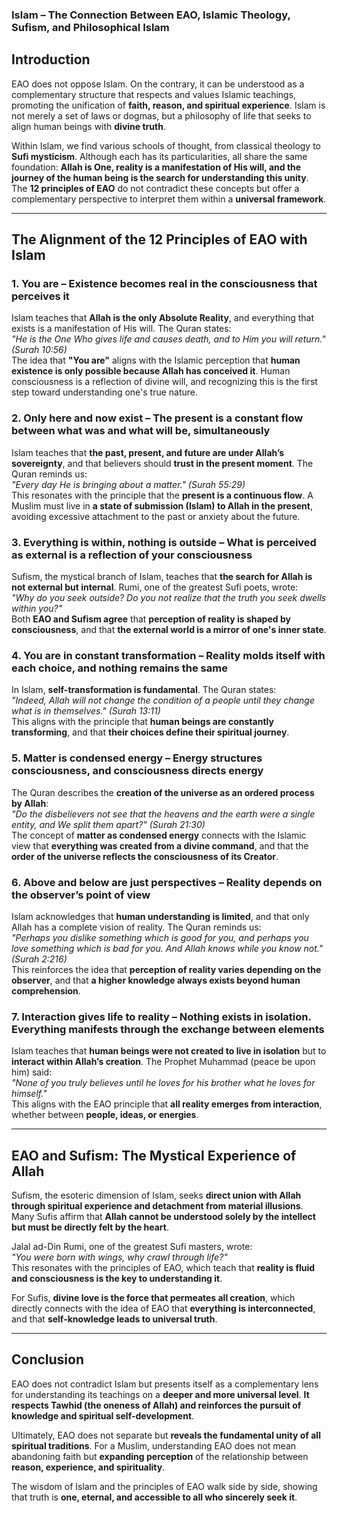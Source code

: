 ### **Islam – The Connection Between EAO, Islamic Theology, Sufism, and Philosophical Islam**  

## **Introduction**  
EAO does not oppose Islam. On the contrary, it can be understood as a complementary structure that respects and values Islamic teachings, promoting the unification of **faith, reason, and spiritual experience**. Islam is not merely a set of laws or dogmas, but a philosophy of life that seeks to align human beings with **divine truth**.

Within Islam, we find various schools of thought, from classical theology to **Sufi mysticism**. Although each has its particularities, all share the same foundation: **Allah is One, reality is a manifestation of His will, and the journey of the human being is the search for understanding this unity**. The **12 principles of EAO** do not contradict these concepts but offer a complementary perspective to interpret them within a **universal framework**.

---

## **The Alignment of the 12 Principles of EAO with Islam**  

### **1. You are – Existence becomes real in the consciousness that perceives it**  
Islam teaches that **Allah is the only Absolute Reality**, and everything that exists is a manifestation of His will. The Quran states:  
_"He is the One Who gives life and causes death, and to Him you will return." (Surah 10:56)_  
The idea that **"You are"** aligns with the Islamic perception that **human existence is only possible because Allah has conceived it**. Human consciousness is a reflection of divine will, and recognizing this is the first step toward understanding one's true nature.  

### **2. Only here and now exist – The present is a constant flow between what was and what will be, simultaneously**  
Islam teaches that **the past, present, and future are under Allah’s sovereignty**, and that believers should **trust in the present moment**. The Quran reminds us:  
_"Every day He is bringing about a matter." (Surah 55:29)_  
This resonates with the principle that the **present is a continuous flow**. A Muslim must live in **a state of submission (Islam) to Allah in the present**, avoiding excessive attachment to the past or anxiety about the future.  

### **3. Everything is within, nothing is outside – What is perceived as external is a reflection of your consciousness**  
Sufism, the mystical branch of Islam, teaches that **the search for Allah is not external but internal**. Rumi, one of the greatest Sufi poets, wrote:  
_"Why do you seek outside? Do you not realize that the truth you seek dwells within you?"_  
Both **EAO and Sufism agree** that **perception of reality is shaped by consciousness**, and that **the external world is a mirror of one's inner state**.  

### **4. You are in constant transformation – Reality molds itself with each choice, and nothing remains the same**  
In Islam, **self-transformation is fundamental**. The Quran states:  
_"Indeed, Allah will not change the condition of a people until they change what is in themselves." (Surah 13:11)_  
This aligns with the principle that **human beings are constantly transforming**, and that **their choices define their spiritual journey**.  

### **5. Matter is condensed energy – Energy structures consciousness, and consciousness directs energy**  
The Quran describes the **creation of the universe as an ordered process by Allah**:  
_"Do the disbelievers not see that the heavens and the earth were a single entity, and We split them apart?" (Surah 21:30)_  
The concept of **matter as condensed energy** connects with the Islamic view that **everything was created from a divine command**, and that the **order of the universe reflects the consciousness of its Creator**.  

### **6. Above and below are just perspectives – Reality depends on the observer’s point of view**  
Islam acknowledges that **human understanding is limited**, and that only Allah has a complete vision of reality. The Quran reminds us:  
_"Perhaps you dislike something which is good for you, and perhaps you love something which is bad for you. And Allah knows while you know not." (Surah 2:216)_  
This reinforces the idea that **perception of reality varies depending on the observer**, and that **a higher knowledge always exists beyond human comprehension**.  

### **7. Interaction gives life to reality – Nothing exists in isolation. Everything manifests through the exchange between elements**  
Islam teaches that **human beings were not created to live in isolation** but to **interact within Allah’s creation**. The Prophet Muhammad (peace be upon him) said:  
_"None of you truly believes until he loves for his brother what he loves for himself."_  
This aligns with the EAO principle that **all reality emerges from interaction**, whether between **people, ideas, or energies**.  

---

## **EAO and Sufism: The Mystical Experience of Allah**  
Sufism, the esoteric dimension of Islam, seeks **direct union with Allah through spiritual experience and detachment from material illusions**. Many Sufis affirm that **Allah cannot be understood solely by the intellect but must be directly felt by the heart**.

Jalal ad-Din Rumi, one of the greatest Sufi masters, wrote:  
_"You were born with wings, why crawl through life?"_  
This resonates with the principles of EAO, which teach that **reality is fluid and consciousness is the key to understanding it**.  

For Sufis, **divine love is the force that permeates all creation**, which directly connects with the idea of EAO that **everything is interconnected**, and that **self-knowledge leads to universal truth**.  

---

## **Conclusion**  
EAO does not contradict Islam but presents itself as a complementary lens for understanding its teachings on a **deeper and more universal level**. **It respects Tawhid (the oneness of Allah) and reinforces the pursuit of knowledge and spiritual self-development**.

Ultimately, EAO does not separate but **reveals the fundamental unity of all spiritual traditions**. For a Muslim, understanding EAO does not mean abandoning faith but **expanding perception** of the relationship between **reason, experience, and spirituality**.

The wisdom of Islam and the principles of EAO walk side by side, showing that truth is **one, eternal, and accessible to all who sincerely seek it**.